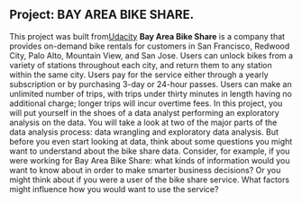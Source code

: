   ## Project: BAY AREA BIKE SHARE.
  
  This project was built from[Udacity](https://udacity.com)
  **Bay Area Bike Share** is a company that provides on-demand bike rentals for customers in San Francisco, Redwood City, Palo Alto, Mountain View, and San Jose. 
  Users can unlock bikes from a variety of stations throughout each city, and return them to any station within the same city.  Users pay for the service either through a yearly subscription or by purchasing 3-day or 24-hour passes. Users can make an unlimited number of trips, with trips under thirty minutes in length having no additional charge; longer trips will incur overtime fees. In this project, you will put yourself in the shoes of a data analyst performing an exploratory analysis on the data. You will take a look at two of the major parts of the data analysis process: data wrangling and exploratory data analysis. 
  But before you even start looking at data, think about some questions you might want to understand about the bike share data. Consider, for example, if you were working for Bay Area Bike Share: what kinds of information would you want to know about in order to make smarter business decisions? Or you might think about if you were a user of the bike share service. What factors might influence how you would want to use the service?
